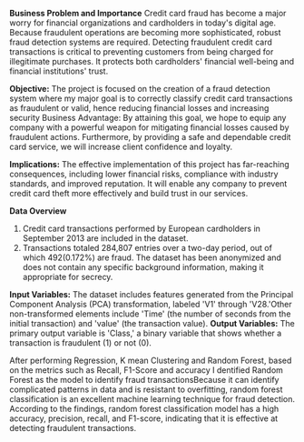 **Business Problem and Importance**
Credit card fraud has become a major worry for financial organizations and cardholders in today's digital age. Because fraudulent operations are becoming more sophisticated, robust fraud detection systems are required. Detecting fraudulent credit card transactions is critical to preventing customers from being charged for illegitimate purchases. It protects both cardholders' financial well-being and financial institutions' trust.

**Objective:**
The project is focused on the creation of a fraud detection system where my major goal is to correctly classify credit card transactions as fraudulent or valid, hence reducing financial losses and increasing security
Business Advantage: 
By attaining this goal, we hope to equip any company with a powerful weapon for mitigating financial losses caused by fraudulent actions. Furthermore, by providing a safe and dependable credit card service, we will increase client confidence and loyalty.

**Implications:**
 The effective implementation of this project has far-reaching consequences, including lower financial risks, compliance with industry standards, and improved reputation. It will enable any company to prevent credit card theft more effectively and build trust in our services.

**Data Overview**
 
 1. Credit card transactions performed by European cardholders in September 2013 are included in the dataset.
 2. Transactions totaled 284,807 entries over a two-day period, out of which 492(0.172%) are fraud.
The dataset has been anonymized and does not contain any specific background information, making it appropriate for secrecy.


**Input Variables:** The dataset includes features generated from the Principal Component Analysis (PCA) transformation, labeled 'V1' through 'V28.'Other non-transformed elements include 'Time' (the number of seconds from the initial transaction) and 'value' (the transaction value).
**Output Variables:** The primary output variable is 'Class,' a binary variable that shows whether a transaction is fraudulent (1) or not (0).

After performing Regression, K mean Clustering and Random Forest, based on the metrics such as Recall, F1-Score and accuracy I dentified Random Forest as the model to identify fraud transactionsBecause it can identify complicated patterns in data and is resistant to overfitting, random forest classification is an excellent machine learning technique for fraud detection. According to the findings, random forest classification model has a high accuracy, precision, recall, and F1-score, indicating that it is effective at detecting fraudulent transactions.







